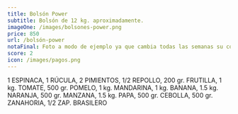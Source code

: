 ```yaml
---
title: Bolsón Power
subtitle: Bolsón de 12 kg. aproximadamente.
imageOne: /images/bolsones-power.png
price: 850
url: /bolsón-power
notaFinal: Foto a modo de ejemplo ya que cambia todas las semanas su contenido.
score: 2
icon: /images/pagos.png
---
```

1 ESPINACA, 1 RÚCULA, 2 PIMIENTOS, 1/2 REPOLLO, 200 gr. FRUTILLA, 1 kg. TOMATE, 500 gr. POMELO, 1 kg. MANDARINA, 1 kg. BANANA, 1.5 kg. NARANJA, 500 gr. MANZANA, 1.5 kg. PAPA, 500 gr. CEBOLLA, 500 gr. ZANAHORIA, 1/2 ZAP. BRASILERO